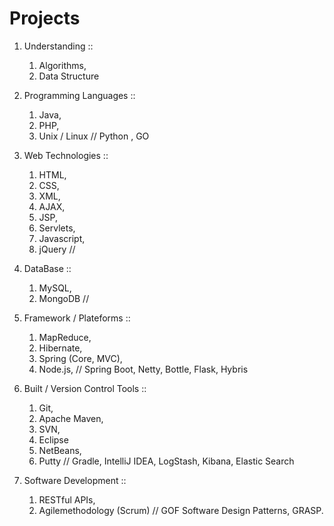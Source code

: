 # Projects

1) Understanding ::
    1. Algorithms,
    2. Data Structure

2) Programming Languages ::
    1. Java,
    2. PHP,
    3. Unix / Linux
    // Python , GO
  
3) Web Technologies ::  
    1. HTML,
    2. CSS,
    3. XML,
    4. AJAX,
    5. JSP,
    6. Servlets,
    7. Javascript,
    8. jQuery
    // 
  
4) DataBase ::
    1. MySQL,
    2. MongoDB
    //

5) Framework / Plateforms ::
    1. MapReduce,
    2. Hibernate,
    3. Spring (Core, MVC),
    4. Node.js,
    // Spring Boot, Netty, Bottle, Flask, Hybris

6) Built / Version Control Tools ::
    1. Git,
    2. Apache Maven,
    3. SVN,
    4. Eclipse
    5. NetBeans,
    6. Putty
    // Gradle, IntelliJ IDEA, LogStash, Kibana, Elastic Search

7) Software Development ::
    1. RESTful APIs,
    2. Agilemethodology (Scrum)
    // GOF Software Design Patterns, GRASP.

